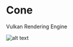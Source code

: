 # Cone
Vulkan Rendering Engine

![alt text](https://media1.giphy.com/media/fVkybpiQOz9muyStgr/giphy.gif?cid=790b761157a763b927215e584c8d5001bb53111c8d63113a&rid=giphy.gif&ct=g)
